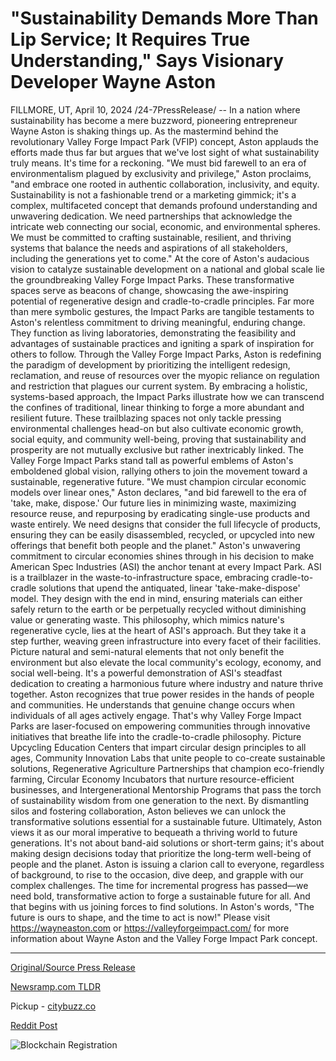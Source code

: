# "Sustainability Demands More Than Lip Service; It Requires True Understanding," Says Visionary Developer Wayne Aston

FILLMORE, UT, April 10, 2024 /24-7PressRelease/ -- In a nation where sustainability has become a mere buzzword, pioneering entrepreneur Wayne Aston is shaking things up. As the mastermind behind the revolutionary Valley Forge Impact Park (VFIP) concept, Aston applauds the efforts made thus far but argues that we've lost sight of what sustainability truly means. It's time for a reckoning.  "We must bid farewell to an era of environmentalism plagued by exclusivity and privilege," Aston proclaims, "and embrace one rooted in authentic collaboration, inclusivity, and equity. Sustainability is not a fashionable trend or a marketing gimmick; it's a complex, multifaceted concept that demands profound understanding and unwavering dedication. We need partnerships that acknowledge the intricate web connecting our social, economic, and environmental spheres. We must be committed to crafting sustainable, resilient, and thriving systems that balance the needs and aspirations of all stakeholders, including the generations yet to come."  At the core of Aston's audacious vision to catalyze sustainable development on a national and global scale lie the groundbreaking Valley Forge Impact Parks. These transformative spaces serve as beacons of change, showcasing the awe-inspiring potential of regenerative design and cradle-to-cradle principles. Far more than mere symbolic gestures, the Impact Parks are tangible testaments to Aston's relentless commitment to driving meaningful, enduring change. They function as living laboratories, demonstrating the feasibility and advantages of sustainable practices and igniting a spark of inspiration for others to follow.  Through the Valley Forge Impact Parks, Aston is redefining the paradigm of development by prioritizing the intelligent redesign, reclamation, and reuse of resources over the myopic reliance on regulation and restriction that plagues our current system. By embracing a holistic, systems-based approach, the Impact Parks illustrate how we can transcend the confines of traditional, linear thinking to forge a more abundant and resilient future. These trailblazing spaces not only tackle pressing environmental challenges head-on but also cultivate economic growth, social equity, and community well-being, proving that sustainability and prosperity are not mutually exclusive but rather inextricably linked. The Valley Forge Impact Parks stand tall as powerful emblems of Aston's emboldened global vision, rallying others to join the movement toward a sustainable, regenerative future.  "We must champion circular economic models over linear ones," Aston declares, "and bid farewell to the era of 'take, make, dispose.' Our future lies in minimizing waste, maximizing resource reuse, and repurposing by eradicating single-use products and waste entirely. We need designs that consider the full lifecycle of products, ensuring they can be easily disassembled, recycled, or upcycled into new offerings that benefit both people and the planet."  Aston's unwavering commitment to circular economies shines through in his decision to make American Spec Industries (ASI) the anchor tenant at every Impact Park. ASI is a trailblazer in the waste-to-infrastructure space, embracing cradle-to-cradle solutions that upend the antiquated, linear 'take-make-dispose' model. They design with the end in mind, ensuring materials can either safely return to the earth or be perpetually recycled without diminishing value or generating waste.  This philosophy, which mimics nature's regenerative cycle, lies at the heart of ASI's approach. But they take it a step further, weaving green infrastructure into every facet of their facilities. Picture natural and semi-natural elements that not only benefit the environment but also elevate the local community's ecology, economy, and social well-being. It's a powerful demonstration of ASI's steadfast dedication to creating a harmonious future where industry and nature thrive together.  Aston recognizes that true power resides in the hands of people and communities. He understands that genuine change occurs when individuals of all ages actively engage. That's why Valley Forge Impact Parks are laser-focused on empowering communities through innovative initiatives that breathe life into the cradle-to-cradle philosophy. Picture Upcycling Education Centers that impart circular design principles to all ages, Community Innovation Labs that unite people to co-create sustainable solutions, Regenerative Agriculture Partnerships that champion eco-friendly farming, Circular Economy Incubators that nurture resource-efficient businesses, and Intergenerational Mentorship Programs that pass the torch of sustainability wisdom from one generation to the next. By dismantling silos and fostering collaboration, Aston believes we can unlock the transformative solutions essential for a sustainable future.  Ultimately, Aston views it as our moral imperative to bequeath a thriving world to future generations. It's not about band-aid solutions or short-term gains; it's about making design decisions today that prioritize the long-term well-being of people and the planet. Aston is issuing a clarion call to everyone, regardless of background, to rise to the occasion, dive deep, and grapple with our complex challenges. The time for incremental progress has passed—we need bold, transformative action to forge a sustainable future for all. And that begins with us joining forces to find solutions. In Aston's words, "The future is ours to shape, and the time to act is now!"  Please visit https://wayneaston.com or https://valleyforgeimpact.com/ for more information about Wayne Aston and the Valley Forge Impact Park concept. 

---

[Original/Source Press Release](https://www.24-7pressrelease.com/press-release/509915/sustainability-demands-more-than-lip-service-it-requires-true-understanding-says-visionary-developer-wayne-aston)
                    

[Newsramp.com TLDR](https://newsramp.com/curated-news/pioneering-entrepreneur-wayne-aston-redefines-sustainability-with-valley-forge-impact-park-concept/9faad7e911502995678995f6c5df463a) 


Pickup - [citybuzz.co](https://citybuzz.co/2024/04/10/visionary-developer-wayne-aston-calls-for-genuine-understanding-of-sustainability)
 



[Reddit Post](https://www.reddit.com/r/Energy_Climate_News/comments/1c0fmvc/pioneering_entrepreneur_wayne_aston_redefines/) 



![Blockchain Registration](https://cdn.newsramp.app/24-7PressRelease/qrcode/244/10/ninozFBx.webp)